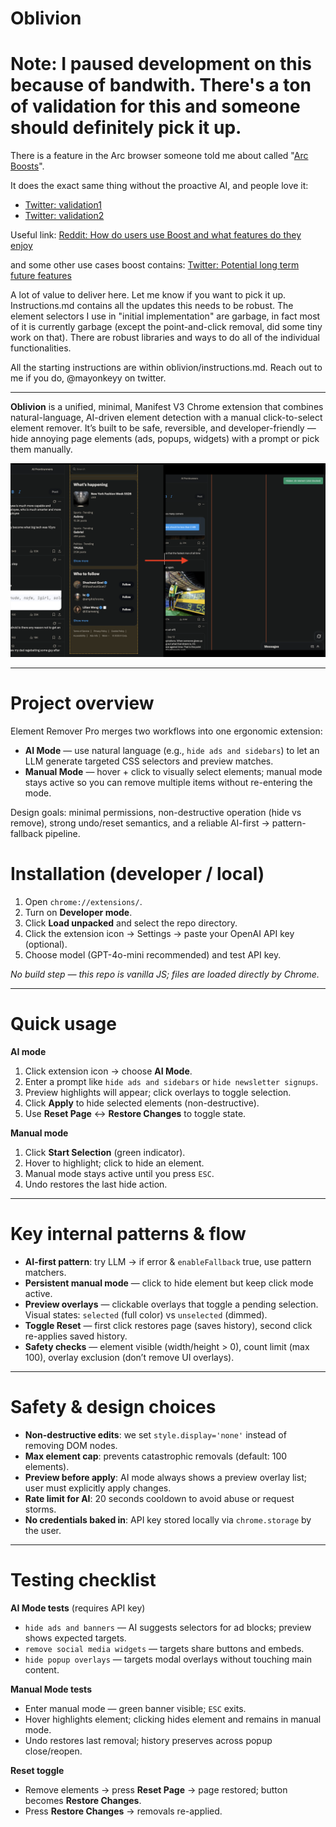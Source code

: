 # Oblivion

# Note: I paused development on this because of bandwith. There's a ton of validation for this and someone should definitely pick it up.

There is a feature in the Arc browser someone told me about called "[Arc Boosts](https://resources.arc.net/hc/en-us/articles/19212718608151-Boosts-Customize-Any-Website)".

It does the exact same thing without the proactive AI, and people love it:

- [Twitter: validation1](https://x.com/Stammy/status/1562311240826888192)
- [Twitter: validation2](https://x.com/nateparrott/status/1661737457187196930)

Useful link: [Reddit: How do users use Boost and what features do they enjoy](https://www.reddit.com/r/ArcBrowser/comments/18wi7g0/how_do_you_use_boost_in_arc_browser/)

and some other use cases boost contains: [Twitter: Potential long term future features](https://x.com/bantg/status/1699364366678687855)

A lot of value to deliver here. Let me know if you want to pick it up. 
Instructions.md contains all the updates this needs to be robust. The element selectors I use in "initial implementation" are garbage, in fact most of it is currently garbage (except the point-and-click removal, did some tiny work on that). There are robust libraries and ways to do all of the individual functionalities. 

All the starting instructions are within oblivion/instructions.md. Reach out to me if you do, @mayonkeyy on twitter.

---

**Oblivion** is a unified, minimal, Manifest V3 Chrome extension that combines natural-language, AI-driven element detection with a manual click-to-select element remover. It’s built to be safe, reversible, and developer-friendly — hide annoying page elements (ads, popups, widgets) with a prompt or pick them manually.

![Example Screenshot](./Example.png)

---

# Project overview

Element Remover Pro merges two workflows into one ergonomic extension:

* **AI Mode** — use natural language (e.g., `hide ads and sidebars`) to let an LLM generate targeted CSS selectors and preview matches.
* **Manual Mode** — hover + click to visually select elements; manual mode stays active so you can remove multiple items without re-entering the mode.

Design goals: minimal permissions, non-destructive operation (hide vs remove), strong undo/reset semantics, and a reliable AI-first → pattern-fallback pipeline.


# Installation (developer / local)

1. Open `chrome://extensions/`.
2. Turn on **Developer mode**.
3. Click **Load unpacked** and select the repo directory.
4. Click the extension icon → Settings → paste your OpenAI API key (optional).
5. Choose model (GPT-4o-mini recommended) and test API key.

*No build step — this repo is vanilla JS; files are loaded directly by Chrome.*

---

# Quick usage

**AI mode**

1. Click extension icon → choose **AI Mode**.
2. Enter a prompt like `hide ads and sidebars` or `hide newsletter signups`.
3. Preview highlights will appear; click overlays to toggle selection.
4. Click **Apply** to hide selected elements (non-destructive).
5. Use **Reset Page** ↔ **Restore Changes** to toggle state.

**Manual mode**

1. Click **Start Selection** (green indicator).
2. Hover to highlight; click to hide an element.
3. Manual mode stays active until you press `ESC`.
4. Undo restores the last hide action.

---


# Key internal patterns & flow

* **AI-first pattern**: try LLM → if error & `enableFallback` true, use pattern matchers.
* **Persistent manual mode** — click to hide element but keep click mode active.
* **Preview overlays** — clickable overlays that toggle a pending selection. Visual states: `selected` (full color) vs `unselected` (dimmed).
* **Toggle Reset** — first click restores page (saves history), second click re-applies saved history.
* **Safety checks** — element visible (width/height > 0), count limit (max 100), overlay exclusion (don’t remove UI overlays).

---

# Safety & design choices

* **Non-destructive edits**: we set `style.display='none'` instead of removing DOM nodes.
* **Max element cap**: prevents catastrophic removals (default: 100 elements).
* **Preview before apply**: AI mode always shows a preview overlay list; user must explicitly apply changes.
* **Rate limit for AI**: 20 seconds cooldown to avoid abuse or request storms.
* **No credentials baked in**: API key stored locally via `chrome.storage` by the user.

---

# Testing checklist

**AI Mode tests** (requires API key)

* `hide ads and banners` — AI suggests selectors for ad blocks; preview shows expected targets.
* `remove social media widgets` — targets share buttons and embeds.
* `hide popup overlays` — targets modal overlays without touching main content.

**Manual Mode tests**

* Enter manual mode — green banner visible; `ESC` exits.
* Hover highlights element; clicking hides element and remains in manual mode.
* Undo restores last removal; history preserves across popup close/reopen.

**Reset toggle**

* Remove elements → press **Reset Page** → page restored; button becomes **Restore Changes**.
* Press **Restore Changes** → removals re-applied.

